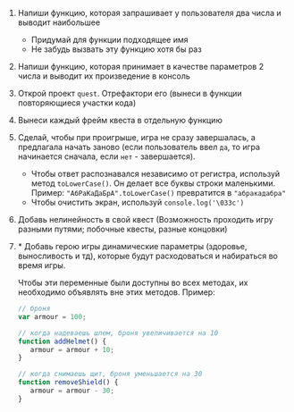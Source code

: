 1. Напиши функцию, которая запрашивает у пользователя два числа и выводит наибольшее
   - Придумай для функции подходящее имя
   - Не забудь вызвать эту функцию хотя бы раз

2. Напиши функцию, которая принимает в качестве параметров 2 числа и выводит их произведение в консоль

3. Открой проект `quest`. Отрефактори его (вынеси в функции повторяющиеся участки кода)

4. Вынеси каждый фрейм квеста в отдельную функцию

5. Сделай, чтобы при проигрыше, игра не сразу завершалась, а предлагала начать заново (если пользователь ввел `да`, то игра начинается сначала, если `нет` - завершается). 
   - Чтобы ответ распознавался независимо от регистра, используй метод `toLowerCase()`. Он делает все буквы строки маленькими. Пример: `"АбРаКаДаБрА".toLowerCase()` превратится в `"абракадабра"`
   - Чтобы очистить экран, используй `console.log('\033c')`

6. Добавь нелинейность в свой квест (Возможность проходить игру разными путями; побочные квесты, разные концовки)

7. \* Добавь герою игры динамические параметры (здоровье, выносливость и тд), которые будут расходоваться и набираться во время игры.

   Чтобы эти переменные были доступны во всех методах, их необходимо объявлять вне этих методов. Пример:

   ```javascript
   // броня
   var armour = 100;

   // когда надеваешь шлем, броня увеличивается на 10
   function addHelmet() {
      armour = armour + 10;
   }

   // когда снимаешь щит, броня уменьшается на 30
   function removeShield() {
      armour = armour - 30;
   }
   ```
